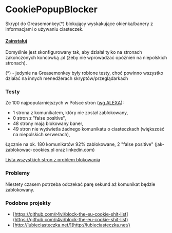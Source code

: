CookiePopupBlocker
==================

Skrypt do Greasemonkey(*) blokujący wyskakujące okienka/banery z informacjami o używaniu ciasteczek.

[](https://docs.google.com/spreadsheet/ccc?key=0AgtalLhlHdWqdEljOTBWa2JhMmF2ei1ZZWxmVU5IZFE&usp=sharing)

#### [Zainstaluj](https://github.com/piotrex/CookiePopupBlocker/raw/master/build/cookiepopupblocker-no_logs.user.js) ####

Domyślnie jest skonfigurowany tak, aby działał tylko na stronach zakończonych końcówką .pl (żeby nie wprowadzać opóźnień na niepolskich stronach). 

(*) - jedynie na Greasemonkey były robione testy, choć powinno wszystko działać na innych menedżerach skryptów/przeglądarkach

### Testy ###
Ze 100 najpopularniejszych w Polsce stron ([wg ALEXA](http://e-spec.pl/najpoularniejsze-polskie-strony-www)):

 - 1 strona z komunikatem, który nie został zablokowany,
 - 0 stron z "false positive",
 - 48 strony mają blokowany baner,
 - 49 stron nie wyświetla żadnego komunikatu o ciasteczkach (większość na niepolskich serwerach),

Łącznie na ok. 180 komunikatów 92% zablokowane, 2 "false positive" (jak-zablokowac-cookies.pl oraz linkedin.com)

[Lista wszystkich stron z problem blokowania](https://github.com/piotrex/CookiePopupBlocker/blob/master/tests.md)

### Problemy ###
Niestety czasem potrzeba odczekać parę sekund aż komunikat będzie zablokowany.

### Podobne projekty ###
- [https://github.com/r4vi/block-the-eu-cookie-shit-list](https://github.com/r4vi/block-the-eu-cookie-shit-list)
- [http://lubieciasteczka.net/](http://lubieciasteczka.net/)


